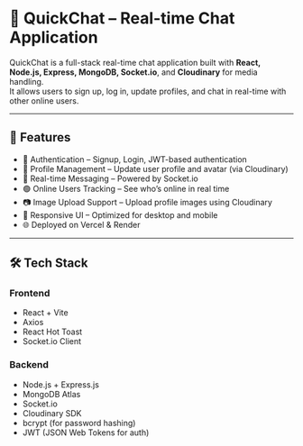 # 💬 QuickChat – Real-time Chat Application  

QuickChat is a full-stack real-time chat application built with **React, Node.js, Express, MongoDB, Socket.io**, and **Cloudinary** for media handling.  
It allows users to sign up, log in, update profiles, and chat in real-time with other online users.  

---

## 🚀 Features
- 🔐 Authentication – Signup, Login, JWT-based authentication  
- 👤 Profile Management – Update user profile and avatar (via Cloudinary)  
- 💬 Real-time Messaging – Powered by Socket.io  
- 🟢 Online Users Tracking – See who’s online in real time  
- 📷 Image Upload Support – Upload profile images using Cloudinary  
- 📱 Responsive UI – Optimized for desktop and mobile  
- 🌐 Deployed on Vercel & Render  

---

## 🛠️ Tech Stack
### Frontend
- React + Vite  
- Axios  
- React Hot Toast  
- Socket.io Client  

### Backend
- Node.js + Express.js  
- MongoDB Atlas  
- Socket.io  
- Cloudinary SDK  
- bcrypt (for password hashing)  
- JWT (JSON Web Tokens for auth)  
